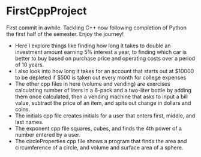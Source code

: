 ﻿# FirstCppProject
 First commit in awhile. Tackling C++ now following completion of Python the first half of the semester. 
 Enjoy the journey!
 - Here I explore things like finding how long it takes to double an investment amount earning 5% interest a year, to finding which car is better to buy based on purchase price and operating costs over a period of 10 years.
 - I also look into how long it takes for an account that starts out at $10000 to be depleted if $500 is taken out every month for college expenses
 - The other cpp files in here (volume and vending) are exercises calculating number of liters in a 6-pack and a two-liter bottle by adding them once calculated, then a vending machine that asks to input a bill value, subtract the price of an item, and spits out change in dollars and coins.
 - The initials cpp file creates initials for a user that enters first, middle, and last names.
 - The exponent cpp file squares, cubes, and finds the 4th power of a number entered by a user.
 - The circleProperties cpp file shows a program that finds the area and circumference of a circle, and volume and surface area of a sphere.
